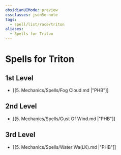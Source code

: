 ```yaml
---
obsidianUIMode: preview
cssclasses: json5e-note
tags:
  - spell/list/race/triton
aliases:
  - Spells for Triton
---
```

# Spells for Triton

## 1st Level

- [[5. Mechanics/Spells/Fog Cloud.md \|"PHB"]] 

## 2nd Level

- [[5. Mechanics/Spells/Gust Of Wind.md \|"PHB"]] 

## 3rd Level

- [[5. Mechanics/Spells/Water Wa(LK).md \|"PHB"]]
